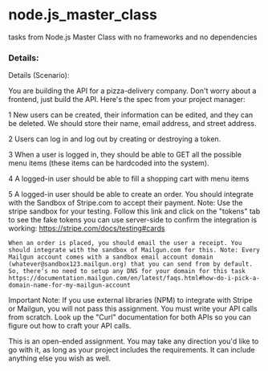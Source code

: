 # node.js_master_class
tasks from Node.js Master Class with no frameworks and no dependencies

### Details:


Details (Scenario):

You are building the API for a pizza-delivery company. Don't worry about a frontend, just build the API. Here's the spec from your project manager:

  1  New users can be created, their information can be edited, and they can be deleted. We should store their name, email address, and street address.

  2  Users can log in and log out by creating or destroying a token.

  3  When a user is logged in, they should be able to GET all the possible menu items (these items can be hardcoded into the system).

  4  A logged-in user should be able to fill a shopping cart with menu items

  5  A logged-in user should be able to create an order. You should integrate with the Sandbox of Stripe.com to accept their payment. Note: Use the stripe sandbox for your testing. Follow this link and click on the "tokens" tab to see the fake tokens you can use server-side to confirm the integration is working: https://stripe.com/docs/testing#cards

    When an order is placed, you should email the user a receipt. You should integrate with the sandbox of Mailgun.com for this. Note: Every Mailgun account comes with a sandbox email account domain (whatever@sandbox123.mailgun.org) that you can send from by default. So, there's no need to setup any DNS for your domain for this task https://documentation.mailgun.com/en/latest/faqs.html#how-do-i-pick-a-domain-name-for-my-mailgun-account

Important Note: If you use external libraries (NPM) to integrate with Stripe or Mailgun, you will not pass this assignment. You must write your API calls from scratch. Look up the "Curl" documentation for both APIs so you can figure out how to craft your API calls.

This is an open-ended assignment. You may take any direction you'd like to go with it, as long as your project includes the requirements. It can include anything else you wish as well.
